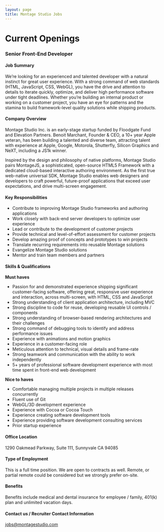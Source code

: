```yaml
---
layout: page
title: Montage Studio Jobs
---
```


Current Openings
===


### Senior Front-End Developer


#### Job Summary

We’re looking for an experienced and talented developer with a natural instinct for great user experience. With a strong command of web standards (HTML, JavaScript, CSS, WebGL), you have the drive and attention to details to iterate quickly, optimize, and deliver high performance software under tight deadlines. Whether you’re building an internal product or working on a customer project, you have an eye for patterns and the stamina to build framework-level quality solutions while shipping products.


#### Company Overview

Montage Studio Inc. is an early-stage startup funded by Floodgate Fund and Elevation Partners. Benoit Marchant, Founder & CEO, a 10+ year Apple veteran, has been building a talented and diverse team, attracting talent with experience at Apple, Google, Motorola, Shutterfly, Silicon Graphics and NeXT, including a JS1k winner.

Inspired by the design and philosophy of native platforms, Montage Studio pairs MontageJS, a sophisticated, open-source HTML5 Framework with a dedicated cloud-based interactive authoring environment. As the first true web-native universal SDK, Montage Studio enables web designers and developers to craft powerful, future-proof applications that exceed user expectations, and drive multi-screen engagement. 


#### Key Responsibilities

- Contribute to improving Montage Studio frameworks and authoring applications
- Work closely with back-end server developers to optimize user experience
- Lead or contribute to the development of customer projects
- Provide technical and level-of-effort assessment for customer projects
- Develop amazing proof of concepts and prototypes to win projects
- Translate recurring requirements into reusable Montage solutions
- Evangelize Montage Studio solutions
- Mentor and train team members and partners

#### Skills & Qualifications

**Must haves**

- Passion for and demonstrated experience shipping significant customer-facing software, offering great, responsive user experience and interaction, across multi-screen, with HTML, CSS and JavaScript
- Strong understanding of client application architecture, including MVC
- Strong discipline to code for reuse, developing reusable UI controls / components
- Strong understanding of browser-based rendering architectures and their challenges
- Strong command of debugging tools to identify and address performance issues
- Experience with animations and motion graphics
- Experience in a customer-facing role
- Meticulous attention to technical, visual details and frame-rate
- Strong teamwork and communication with the ability to work independently
- 5+ years of professional software development experience with most time spent in front-end web development

**Nice to haves**

- Comfortable managing multiple projects in multiple releases concurrently
- Fluent use of Git
- WebGL/3D development experience
- Experience with Cocoa or Cocoa Touch
- Experience creating software development tools
- Experience providing software development consulting services
- Prior startup experience


#### Office Location

1290 Oakmead Parkway, Suite 111, Sunnyvale CA 94085


#### Type of Employment

This is a full time position. We are open to contracts as well. Remote, or partial remote could be considered but we strongly prefer on-site.


#### Benefits

Benefits include medical and dental insurance for employee / family, 401(k) plan and unlimited vacation days.


#### Contact us / Recruiter Contact Information

jobs@montagestudio.com